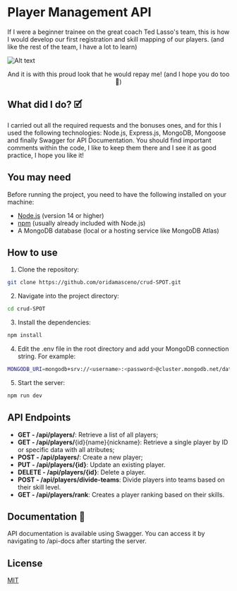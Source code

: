# Player Management API

If I were a beginner trainee on the great coach Ted Lasso's team, this is how I would develop our first registration and skill mapping of our players. (and like the rest of the team, I have a lot to learn)

![Alt text](https://static1.srcdn.com/wordpress/wp-content/uploads/2024/08/jason-sudeikis-as-ted-lasso-smiling-and-pointing-in-ted-lasso.jpg)
<p align="center" >And it is with this proud look that he would repay me! (and I hope you do too 🤣) 
</p>

## What did I do? 🗹
I carried out all the required requests and the bonuses ones, and for this I used the following technologies: Node.js, Express.js, MongoDB, Mongoose and finally Swagger for API Documentation. You should find important comments within the code, I like to keep them there and I see it as good practice, I hope you like it!

## You may need

Before running the project, you need to have the following installed on your machine:

- [Node.js](https://nodejs.org/) (version 14 or higher)
- [npm](https://www.npmjs.com/) (usually already included with Node.js)
- A MongoDB database (local or a hosting service like MongoDB Atlas)

## How to use

1. Clone the repository:
```bash
git clone https://github.com/oridamasceno/crud-SPOT.git
```
2. Navigate into the project directory:
```bash
cd crud-SPOT
```

3. Install the dependencies:
```bash
npm install
```

4. Edit the .env file in the root directory and add your MongoDB connection string. For example:
```bash
MONGODB_URI=mongodb+srv://<username>:<password>@cluster.mongodb.net/databaseName?retryWrites=true&w=majority
```

5. Start the server:
```bash
npm run dev
```

## API Endpoints

- **GET - /api/players/**: Retrieve a list of all players;
- **GET - /api/players/**{id}{name}{nickname}: Retrieve a single player by ID or specific data with all atributes;
- **POST - /api/players/**: Create a new player;
- **PUT - /api/players/{id}**: Update an existing player.
- **DELETE - /api/players/{id}**: Delete a player.
- **POST - /api/players/divide-teams**: Divide players into teams based on their skill level.
- **GET - /api/players/rank**: Creates a player ranking based on their skills.

## Documentation 📎
API documentation is available using Swagger. You can access it by navigating to /api-docs after starting the server.

## License
[MIT](https://choosealicense.com/licenses/mit/)
